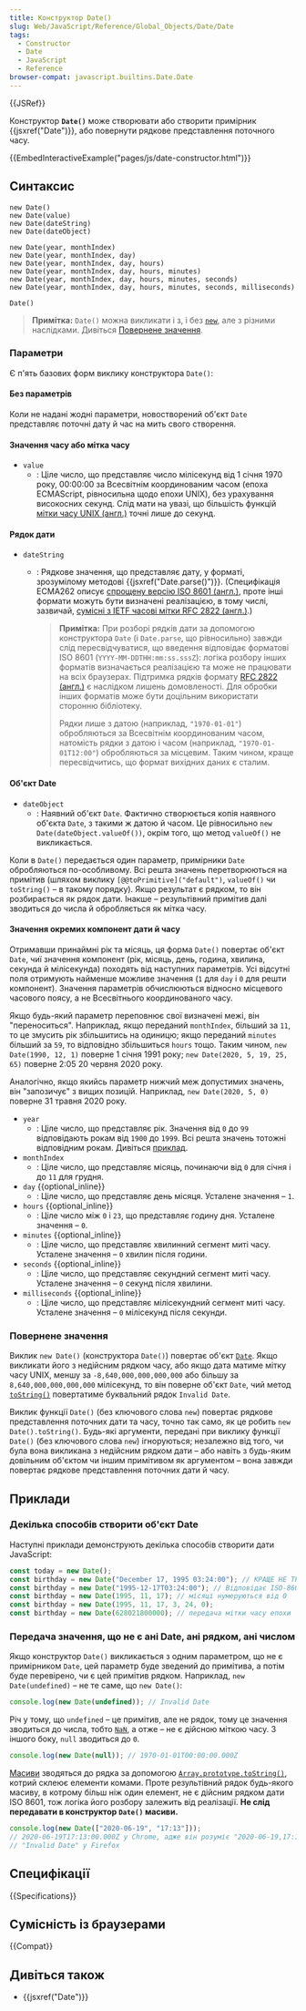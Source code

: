 ```yaml
---
title: Конструктор Date()
slug: Web/JavaScript/Reference/Global_Objects/Date/Date
tags:
  - Constructor
  - Date
  - JavaScript
  - Reference
browser-compat: javascript.builtins.Date.Date
---
```


{{JSRef}}

Конструктор **`Date()`** може створювати або створити примірник {{jsxref("Date")}}, або повернути рядкове представлення поточного часу.

{{EmbedInteractiveExample("pages/js/date-constructor.html")}}

## Синтаксис

```js-nolint
new Date()
new Date(value)
new Date(dateString)
new Date(dateObject)

new Date(year, monthIndex)
new Date(year, monthIndex, day)
new Date(year, monthIndex, day, hours)
new Date(year, monthIndex, day, hours, minutes)
new Date(year, monthIndex, day, hours, minutes, seconds)
new Date(year, monthIndex, day, hours, minutes, seconds, milliseconds)

Date()
```

> **Примітка:** `Date()` можна викликати і з, і без [`new`](/uk/docs/Web/JavaScript/Reference/Operators/new), але з різними наслідками. Дивіться [Повернене значення](#povernene-znachennia).

### Параметри

Є п'ять базових форм виклику конструктора `Date()`:

#### Без параметрів

Коли не надані жодні параметри, новостворений об'єкт `Date` представляє поточні дату й час на мить свого створення.

#### Значення часу або мітка часу

- `value`
  - : Ціле число, що представляє число мілісекунд від 1 січня 1970 року, 00:00:00 за Всесвітнім координованим часом (епоха ECMAScript, рівносильна щодо епохи UNIX), без урахування високосних секунд. Слід мати на увазі, що більшість функцій [мітки часу UNIX (англ.)](https://pubs.opengroup.org/onlinepubs/9699919799/basedefs/V1_chap04.html#tag_04_16) точні лише до секунд.

#### Рядок дати

- `dateString`

  - : Рядкове значення, що представляє дату, у форматі, зрозумілому методові {{jsxref("Date.parse()")}}. (Специфікація ECMA262 описує [спрощену версію ISO 8601 (англ.)](https://tc39.es/ecma262/#sec-date-time-string-format), проте інші формати можуть бути визначені реалізацією, в тому числі, зазвичай, [сумісні з IETF часові мітки RFC 2822 (англ.)](https://datatracker.ietf.org/doc/html/rfc2822#page-14).)

    > **Примітка:** При розборі рядків дати за допомогою конструктора `Date` (і `Date.parse`, що рівносильно) завжди слід пересвідчуватися, що введення відповідає форматові ISO 8601 (`YYYY-MM-DDTHH:mm:ss.sssZ`): логіка розбору інших форматів визначається реалізацією та може не працювати на всіх браузерах. Підтримка рядків формату [RFC 2822 (англ.)](https://datatracker.ietf.org/doc/html/rfc2822) є наслідком лишень домовленості. Для обробки інших форматів може бути доцільним використати сторонню бібліотеку.
    >
    > Рядки лише з датою (наприклад, `"1970-01-01"`) обробляються за Всесвітнім координованим часом, натомість рядки з датою і часом (наприклад, `"1970-01-01T12:00"`) обробляються за місцевим. Таким чином, краще пересвідчитись, що формат вихідних даних є сталим.

#### Об'єкт Date

- `dateObject`
  - : Наявний об'єкт `Date`. Фактично створюється копія наявного об'єкта `Date`, з такими ж датою й часом. Це рівносильно `new Date(dateObject.valueOf())`, окрім того, що метод `valueOf()` не викликається.

Коли в `Date()` передається один параметр, примірники `Date` обробляються по-особливому. Всі решта значень перетворюються на примітив (шляхом виклику `[@@toPrimitive]("default")`, `valueOf()` чи `toString()` – в такому порядку). Якщо результат є рядком, то він розбирається як рядок дати. Інакше – результівний примітив далі зводиться до числа й обробляється як мітка часу.

#### Значення окремих компонент дати й часу

Отримавши принаймні рік та місяць, ця форма `Date()` повертає об'єкт `Date`, чиї значення компонент (рік, місяць, день, година, хвилина, секунда й мілісекунда) походять від наступних параметрів. Усі відсутні поля отримують найменше можливе значення (`1` для `day` і `0` для решти компонент). Значення параметрів обчислюються відносно місцевого часового поясу, а не Всесвітнього координованого часу.

Якщо будь-який параметр переповнює свої визначені межі, він "переноситься". Наприклад, якщо переданий `monthIndex`, більший за `11`, то це змусить рік збільшитись на одиницю; якщо переданий `minutes` більший за `59`, то відповідно збільшиться `hours` тощо. Таким чином, `new Date(1990, 12, 1)` поверне 1 січня 1991 року; `new Date(2020, 5, 19, 25, 65)` поверне 2:05 20 червня 2020 року.

Аналогічно, якщо якийсь параметр нижчий меж допустимих значень, він "запозичує" з вищих позицій. Наприклад, `new Date(2020, 5, 0)` поверне 31 травня 2020 року.

- `year`
  - : Ціле число, що представляє рік. Значення від `0` до `99` відповідають рокам від `1900` до `1999`. Всі решта значень тотожні відповідним рокам. Дивіться [приклад](/uk/docs/Web/JavaScript/Reference/Global_Objects/Date#interpretatsiia-dvotsyfrovykh-rokiv).
- `monthIndex`
  - : Ціле число, що представляє місяць, починаючи від `0` для січня і до `11` для грудня.
- `day` {{optional_inline}}
  - : Ціле число, що представляє день місяця. Усталене значення – `1`.
- `hours` {{optional_inline}}
  - : Ціле число між `0` і `23`, що представляє годину дня. Усталене значення – `0`.
- `minutes` {{optional_inline}}
  - : Ціле число, що представляє хвилинний сегмент миті часу. Усталене значення – `0` хвилин після години.
- `seconds` {{optional_inline}}
  - : Ціле число, що представляє секундний сегмент миті часу. Усталене значення – `0` секунд після хвилини.
- `milliseconds` {{optional_inline}}
  - : Ціле число, що представляє мілісекундний сегмент миті часу. Усталене значення – `0` мілісекунд після секунди.

### Повернене значення

Виклик `new Date()` (конструктора `Date()`) повертає об'єкт [`Date`](/uk/docs/Web/JavaScript/Reference/Global_Objects/Date). Якщо викликати його з недійсним рядком часу, або якщо дата матиме мітку часу UNIX, меншу за `-8,640,000,000,000,000` або більшу за `8,640,000,000,000,000` мілісекунд, то він поверне об'єкт `Date`, чий метод [`toString()`](/uk/docs/Web/JavaScript/Reference/Global_Objects/Date/toString) повертатиме буквальний рядок `Invalid Date`.

Виклик функції `Date()` (без ключового слова `new`) повертає рядкове представлення поточних дати та часу, точно так само, як це робить `new Date().toString()`. Будь-які аргументи, передані при виклику функції `Date()` (без ключового слова `new`) ігноруються; незалежно від того, чи була вона викликана з недійсним рядком дати – або навіть з будь-яким довільним об'єктом чи іншим примітивом як аргументом – вона завжди повертає рядкове представлення поточних дати й часу.

## Приклади

### Декілька способів створити об'єкт Date

Наступні приклади демонструють декілька способів створити дати JavaScript:

```js
const today = new Date();
const birthday = new Date("December 17, 1995 03:24:00"); // КРАЩЕ НЕ ТРЕБА: може працювати не у всіх середовищах виконання
const birthday = new Date("1995-12-17T03:24:00"); // Відповідає ISO-8601 і працюватиме надійно
const birthday = new Date(1995, 11, 17); // місяці нумеруються від 0
const birthday = new Date(1995, 11, 17, 3, 24, 0);
const birthday = new Date(628021800000); // передача мітки часу епохи
```

### Передача значення, що не є ані Date, ані рядком, ані числом

Якщо конструктор `Date()` викликається з одним параметром, що не є примірником `Date`, цей параметр буде зведений до примітива, а потім буде перевірено, чи є цей примітив рядком. Наприклад, `new Date(undefined)` – не те саме, що `new Date()`:

```js
console.log(new Date(undefined)); // Invalid Date
```

Річ у тому, що `undefined` – це примітив, але не рядок, тому це значення зводиться до числа, тобто [`NaN`](/uk/docs/Web/JavaScript/Reference/Global_Objects/NaN), а отже – не є дійсною міткою часу. З іншого боку, `null` зводиться до `0`.

```js
console.log(new Date(null)); // 1970-01-01T00:00:00.000Z
```

[Масиви](/uk/docs/Web/JavaScript/Reference/Global_Objects/Array) зводяться до рядка за допомогою [`Array.prototype.toString()`](/uk/docs/Web/JavaScript/Reference/Global_Objects/Array/toString), котрий склеює елементи комами. Проте результівний рядок будь-якого масиву, в котрому більш ніж один елемент, не є дійсним рядком дати ISO 8601, тож логіка його розбору залежить від реалізації. **Не слід передавати в конструктор `Date()` масиви.**

```js
console.log(new Date(["2020-06-19", "17:13"]));
// 2020-06-19T17:13:00.000Z у Chrome, адже він розуміє "2020-06-19,17:13"
// "Invalid Date" у Firefox
```

## Специфікації

{{Specifications}}

## Сумісність із браузерами

{{Compat}}

## Дивіться також

- {{jsxref("Date")}}
